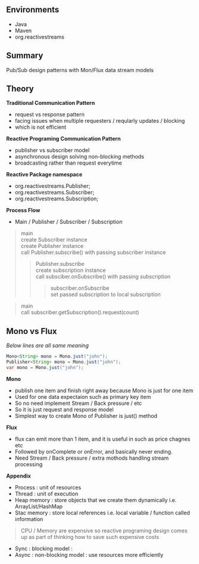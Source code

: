 
## Environments
* Java
* Maven
* org.reactivestreams

## Summary
Pub/Sub design patterns with Mon/Flux data stream models

## Theory
**Traditional Communication Pattern**
* request vs response pattern
* facing issues when multiple requesters / reqularly updates / blocking
* which is not efficient

**Reactive Programing Communication Pattern**
* publisher vs subscriber model
* asynchronous design solving non-blocking methods
* broadcasting rather than request everytime

**Reactive Package namespace**
* org.reactivestreams.Publisher;
* org.reactivestreams.Subscriber;
* org.reactivestreams.Subscription;

**Process Flow**
* Main / Publisher / Subscriber / Subscription
> main
<br> create Subscriber instance
<br> create Publisher instance 
<br> call Publisher.subscribe() with passing subscriber instance
>> Publisher.subscribe 
<br> create subscription instance
<br> call subsciber.onSubscribe() with passing subscription
>>> subscriber.onSubscribe 
<br> set passed subscription to local subscription

>main
<br> call subscriber.getSubscription().request(count)

## Mono vs Flux
*Below lines are all same meaning*
```java
Mono<String> mono = Mono.just("john");
Publisher<String> mono = Mono.just("john");
var mono = Mono.just("john");
```
**Mono**
* publish one item and finish right away because Mono is just for one item
* Used for one data expectaion such as primary key item
* So no need implement Stream / Back pressure / etc
* So it is just request and response model
* Simplest way to create Mono of Publisher is just() method

**Flux** 
* flux can emit more than 1 item, and it is useful in such as price chagnes etc
* Followed by onComplete or onError, and basically never ending.
* Need Stream / Back pressure / extra mothods handling stream processing 

**Appendix**
* Process : unit of resources
* Thread  : unit of execution
* Heap memory : store objects that we create them dynamically i.e. ArrayList/HashMap
* Stac memory : store local references i.e. local variable / function called information
> CPU / Memory are expensive so reactive programing design comes up as part of thinking how to save such expensive costs
* Sync  : blocking model     :
* Async : non-blocking model : use resources more efficiently

 


